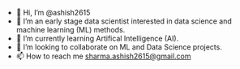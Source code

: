 - 👋 Hi, I’m @ashish2615
- 👀 I’m an early stage data scientist interested in data science and machine learning (ML) methods.
- 🌱 I’m currently learning Artifical Intelligence (AI).
- 💞️ I’m looking to collaborate on ML and Data Science projects.
- 📫 How to reach me sharma.ashish2615@gmail.com

<!---
ashish2615/ashish2615 is a ✨ special ✨ repository because its `README.md` (this file) appears on your GitHub profile.
You can click the Preview link to take a look at your changes.
--->
